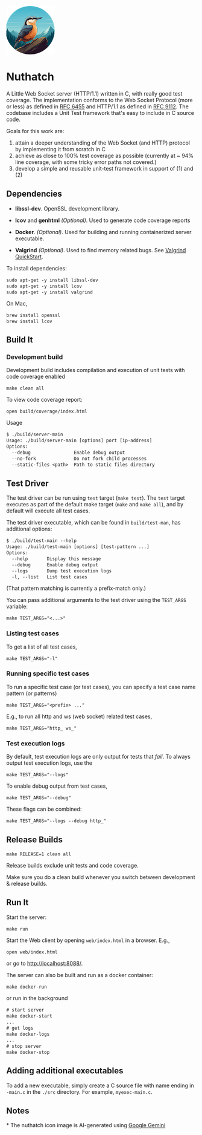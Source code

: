 <!--
Copyright (c) 2024 Thomas Mikalsen. Subject to the MIT License 
-->

![alt nuthatch](./doc/nuthatch-icon.png "nuthatch")

Nuthatch
========
A Little Web Socket server (HTTP/1.1) written in C, with really good test
coverage.  The implementation conforms to the Web Socket Protocol (more or less)
as defined in [RFC 6455](https://datatracker.ietf.org/doc/html/rfc6455) and
HTTP/1.1 as defined in [RFC
9112](https://datatracker.ietf.org/doc/html/rfc9112). The codebase includes a
Unit Test framework that's easy to include in C source code. 

Goals for this work are:
1. attain a deeper understanding of the Web Socket (and HTTP) protocol by implementing it from scratch in C
2. achieve as close to 100% test coverage as possible (currently at ~ 94% line coverage, with some tricky error paths not covered.)
3. develop a simple and reusable unit-test framework in support of (1) and (2) 

Dependencies
-------------

* **libssl-dev**. OpenSSL development library.

* **lcov** and **genhtml** _(Optional)_. Used to generate code coverage reports

* **Docker**. _(Optional)_. Used for building and running containerized server executable.

* **Valgrind** _(Optional)_. Used to find memory related bugs. See [Valgrind QuickStart](https://www.valgrind.org/docs/manual/QuickStart.html).


To install dependencies:
```
sudo apt-get -y install libssl-dev
sudo apt-get -y install lcov
sudo apt-get -y install valgrind
```

On Mac,
```
brew install openssl
brew install lcov
```

Build It
--------

### Development build

Development build includes compilation and execution of unit tests with code coverage enabled
```
make clean all
```

To view code coverage report:
```
open build/coverage/index.html
```

Usage
```
$ ./build/server-main 
Usage: ./build/server-main [options] port [ip-address]
Options:
  --debug                Enable debug output
  --no-fork              Do not fork child processes
  --static-files <path>  Path to static files directory
```

Test Driver
-----------
The test driver can be run using `test` target (`make test`). The `test` target executes as part of the default make target (`make` and `make all`), and by default will execute all test cases.

The test driver executable, which can be found in `build/test-man`, has additional options:
```
$ ./build/test-main --help
Usage: ./build/test-main [options] [test-pattern ...]
Options:
  --help       Display this message
  --debug      Enable debug output
  --logs       Dump test execution logs
  -l, --list   List test cases
```

(That pattern matching is currently a prefix-match only.)

You can pass additional arguments to the test driver using the `TEST_ARGS` variable:
```
make TEST_ARGS="<...>"
```

### Listing test cases
To get a list of all test cases,
```
make TEST_ARGS="-l"
```

### Running specific test cases

To run a specific test case (or test cases), you can specify
a test case name pattern (or patterns)
```
make TEST_ARGS="<prefix> ..."
```

E.g., to run all http and ws (web socket) related test cases,
```
make TEST_ARGS="http_ ws_"
```

### Test execution logs
By default, test execution logs are only output for tests that _fail_.
To always output test execution logs, use the 
```
make TEST_ARGS="--logs"
```

To enable debug output from test cases,
```
make TEST_ARGS="--debug"
```

These flags can be combined:
```
make TEST_ARGS="--logs --debug http_"
```

Release Builds
--------------
```
make RELEASE=1 clean all
```

Release builds exclude unit tests and code coverage.

Make sure you do a clean build whenever you switch between development & release builds.

Run It
------

Start the server:

```
make run
```

Start the Web client by opening `web/index.html` in a browser. E.g.,
```
open web/index.html
```

or go to [http://localhost:8088/](http://localhost:8088/).


The server can also be built and run as a docker container:
```
make docker-run
```

or run in the background
```
# start server
make docker-start
...
# get logs
make docker-logs
...
# stop server
make docker-stop
```

Adding additional executables
-----------------------

To add a new executable, simply create a C source file with name ending in `-main.c` in the `./src` directory.
For example, `myexec-main.c`.


Notes
-----

\* The nuthatch icon image is AI-generated using [Google Gemini](https://gemini.google.com/)